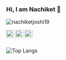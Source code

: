### Hi, I am Nachiket 👋

<!--
**nachiketjoshi19/nachiketjoshi19** is a ✨ _special_ ✨ repository because its `README.md` (this file) appears on your GitHub profile.

Here are some ideas to get you started:

- 🔭 I’m currently working on ...
- 🌱 I’m currently learning ...
- 👯 I’m looking to collaborate on ...
- 🤔 I’m looking for help with ...
- 💬 Ask me about ...
- 📫 How to reach me: ...
- 😄 Pronouns: ...
- ⚡ Fun fact: ...
![Nachiket's github stats](https://github-readme-stats.vercel.app/api?username=nachiketjoshi19&layout=compact&count_private=true&show_icons=true&theme=tokyonight)
-->
<p align="left"> <img src="https://komarev.com/ghpvc/?username=nachiketjoshi19&label=Views&color=blue&style=plastic" alt="nachiketjoshi19" /> </p>

<a href="https://linkedin.com/in/nachiket-joshi-developer">
  <img align="left" alt="Nachiket's Linkdein" width="22px" src="https://image.flaticon.com/icons/svg/174/174857.svg" />
</a>
<a href="https://github.com/nachiketjoshi19">
  <img align="left" alt="Nachiket's Github" width="22px" src="https://image.flaticon.com/icons/svg/2111/2111432.svg" />
</a>
<a href="https://instagram.com/nachiket_j99_/">
  <img align="left" alt="Nachiket's Instagram" width="22px" src="https://image.flaticon.com/icons/svg/1384/1384063.svg" />
</a>
<br/><br/>

![Top Langs](https://github-readme-stats.vercel.app/api/top-langs/?username=nachiketjoshi19&layout=compact&theme=tokyonight)

